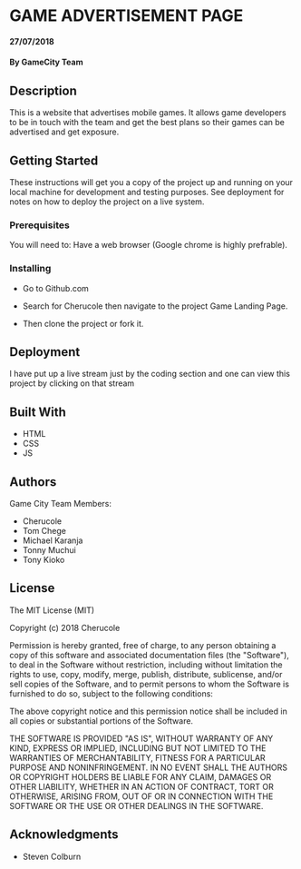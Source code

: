 # GAME ADVERTISEMENT PAGE

#### 27/07/2018
#### By **GameCity Team**

## Description

This is a website that advertises mobile games. It allows game developers to be in touch with the team and get the best plans so their games can be advertised and get exposure.
## Getting Started

These instructions will get you a copy of the project up and running on your local machine for development and testing purposes. See deployment for notes on how to deploy the project on a live system.

### Prerequisites

You will need to: Have a web browser (Google chrome is highly prefrable).


### Installing

 * Go to Github.com

 * Search for Cherucole then navigate to the project Game Landing Page.

 * Then clone the project or fork it.

## Deployment

I have put up a live stream just by the coding section and one can view this project by clicking on that stream
## Built With

* HTML
* CSS
* JS

## Authors

Game City Team Members:
* Cherucole
* Tom Chege
* Michael Karanja
* Tonny Muchui
* Tony Kioko


## License

The MIT License (MIT)

Copyright (c) 2018 Cherucole

Permission is hereby granted, free of charge, to any person obtaining a copy of this software and associated documentation files (the "Software"), to deal in the Software without restriction, including without limitation the rights to use, copy, modify, merge, publish, distribute, sublicense, and/or sell copies of the Software, and to permit persons to whom the Software is furnished to do so, subject to the following conditions:

The above copyright notice and this permission notice shall be included in all copies or substantial portions of the Software.

THE SOFTWARE IS PROVIDED "AS IS", WITHOUT WARRANTY OF ANY KIND, EXPRESS OR IMPLIED, INCLUDING BUT NOT LIMITED TO THE WARRANTIES OF MERCHANTABILITY, FITNESS FOR A PARTICULAR PURPOSE AND NONINFRINGEMENT. IN NO EVENT SHALL THE AUTHORS OR COPYRIGHT HOLDERS BE LIABLE FOR ANY CLAIM, DAMAGES OR OTHER LIABILITY, WHETHER IN AN ACTION OF CONTRACT, TORT OR OTHERWISE, ARISING FROM, OUT OF OR IN CONNECTION WITH THE SOFTWARE OR THE USE OR OTHER DEALINGS IN THE SOFTWARE.
## Acknowledgments

* Steven Colburn
